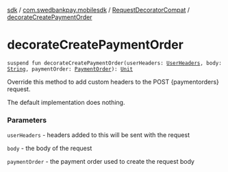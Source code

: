 [sdk](../../index.md) / [com.swedbankpay.mobilesdk](../index.md) / [RequestDecoratorCompat](index.md) / [decorateCreatePaymentOrder](./decorate-create-payment-order.md)

# decorateCreatePaymentOrder

`suspend fun decorateCreatePaymentOrder(userHeaders: `[`UserHeaders`](../-user-headers/index.md)`, body: `[`String`](https://kotlinlang.org/api/latest/jvm/stdlib/kotlin/-string/index.html)`, paymentOrder: `[`PaymentOrder`](../-payment-order/index.md)`): `[`Unit`](https://kotlinlang.org/api/latest/jvm/stdlib/kotlin/-unit/index.html)

Override this method to add custom headers to the POST {paymentorders} request.

The default implementation does nothing.

### Parameters

`userHeaders` - headers added to this will be sent with the request

`body` - the body of the request

`paymentOrder` - the payment order used to create the request body